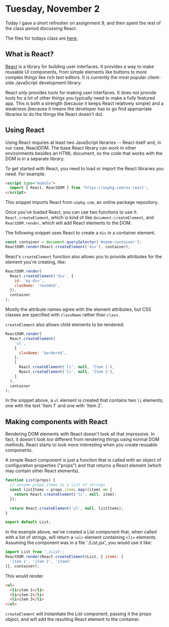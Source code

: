 # Tuesday, November 2

Today I gave a short refresher on assignment 9, and then spent the rest of the
class period discussing React.

The files for todays class are
[here](https://github.com/WSU-jcheatham/cs2800-playground/tree/20211102_Tuesday);

## What is React?

[React](https://reactjs.org) is a library for building user interfaces. It
provides a way to make reusable UI components, from simple elements like buttons
to more complex things like rich text editors. It is currently the most popular
client-side JavaScript development library.

React _only_ provides tools for making user interfaces. It does not provide
tools for a lot of other things you typically need to make a fully featured app.
This is both a strength (because it keeps React relatively simple) and a
weakness (because it means the developer has to go find appropriate libraries to
do the things the React doesn't do).

## Using React

Using React requires at least two JavaScript libraries -- React itself and, in
our case, ReactDOM. The base React library can work in other environments
besides an HTML document, so the code that works with the DOM is in a separate
library.

To get started with React, you need to load or import the React libraries you
need. For example:

```html
<script type="module">
  import { React, ReactDOM } from 'https://unpkg.com/es-react';
</script>
```

This snippet imports React from `unpkg.com`, an online package repository.

Once you've loaded React, you can use two functions to use it:
`React.createElement`, which is kind of like `document.createElement`, and
`ReactDOM.render`, which will add React elements to the DOM.

The following snippet uses React to create a `div` in a container element.

```js
const container = document.querySelector('#some-container');
ReactDOM.render(React.createElement('div'), container);
```

React's `createElement` function also allows you to provide attributes for the
element you're creating, like:

```js
ReactDOM.render(
  React.createElement('div', {
    id: 'my-div',
    clasName: 'rounded',
  }),
  container
);
```

Mostly the attribute names agree with the element attributes, but CSS classes
are specified with `className` rather than `class`.

`createElement` also allows child elements to be rendered:

```js
ReactDOM.render(
  React.createElement(
    'ul',
    {
      clasName: 'bordered',
    },
    [
      React.createElement('li', null, 'Item 1'),
      React.createElement('li', null, 'Item 2'),
    ]
  ),
  container
);
```

In the snippet above, a `ul` element is created that contains two `li` elements,
one with the text 'Item 1' and one with 'Item 2'.

## Making components with React

Rendering DOM elements with React doesn't look all that impressive. In fact, it
doesn't look _too_ different from rendering things using normal DOM methods.
React starts to look more interesting when you create reusable components.

A simple React component is just a function that is called with an object of
configuration properties ("props") and that returns a React element (which may
contain other React elements).

```js
function List(props) {
  // assume props.items is a list of strings
  const listItems = props.items.map((item) => {
    return React.createElement('li', null, item);
  });

  return React.createElement('ul', null, listItems);
}

export default List;
```

In the example above, we've created a List component that, when called with a
list of strings, will return a `<ul>` element containing `<li>` elements.
Assuming the component was in a file './List.jsx', you would use it like:

```js
import List from './List';
ReactDOM.render(React.createElement(List, { items: [
  'item 1', 'item 2', 'item3'
]}, container);
```

This would render

```html
<ul>
  <li>item 1</li>
  <li>item 2</li>
  <li>item 3</li>
</ul>
```

`createElement` will instantiate the List component, passing it the props
object, and will add the resulting React element to the container.
